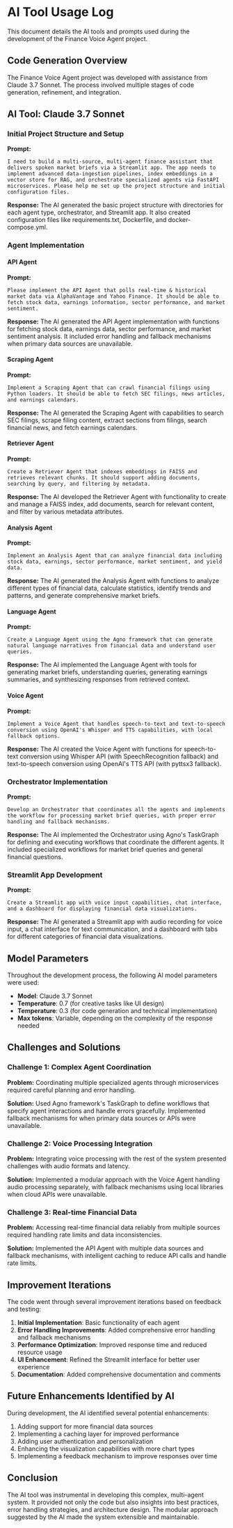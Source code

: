 # AI Tool Usage Log

This document details the AI tools and prompts used during the development of the Finance Voice Agent project.

## Code Generation Overview

The Finance Voice Agent project was developed with assistance from Claude 3.7 Sonnet. The process involved multiple stages of code generation, refinement, and integration.

## AI Tool: Claude 3.7 Sonnet

### Initial Project Structure and Setup

**Prompt:**
```
I need to build a multi-source, multi-agent finance assistant that delivers spoken market briefs via a Streamlit app. The app needs to implement advanced data-ingestion pipelines, index embeddings in a vector store for RAG, and orchestrate specialized agents via FastAPI microservices. Please help me set up the project structure and initial configuration files.
```

**Response:**
The AI generated the basic project structure with directories for each agent type, orchestrator, and Streamlit app. It also created configuration files like requirements.txt, Dockerfile, and docker-compose.yml.

### Agent Implementation

#### API Agent

**Prompt:**
```
Please implement the API Agent that polls real-time & historical market data via AlphaVantage and Yahoo Finance. It should be able to fetch stock data, earnings information, sector performance, and market sentiment.
```

**Response:**
The AI generated the API Agent implementation with functions for fetching stock data, earnings data, sector performance, and market sentiment analysis. It included error handling and fallback mechanisms when primary data sources are unavailable.

#### Scraping Agent

**Prompt:**
```
Implement a Scraping Agent that can crawl financial filings using Python loaders. It should be able to fetch SEC filings, news articles, and earnings calendars.
```

**Response:**
The AI generated the Scraping Agent with capabilities to search SEC filings, scrape filing content, extract sections from filings, search financial news, and fetch earnings calendars.

#### Retriever Agent

**Prompt:**
```
Create a Retriever Agent that indexes embeddings in FAISS and retrieves relevant chunks. It should support adding documents, searching by query, and filtering by metadata.
```

**Response:**
The AI developed the Retriever Agent with functionality to create and manage a FAISS index, add documents, search for relevant content, and filter by various metadata attributes.

#### Analysis Agent

**Prompt:**
```
Implement an Analysis Agent that can analyze financial data including stock data, earnings, sector performance, market sentiment, and yield data.
```

**Response:**
The AI generated the Analysis Agent with functions to analyze different types of financial data, calculate statistics, identify trends and patterns, and generate comprehensive market briefs.

#### Language Agent

**Prompt:**
```
Create a Language Agent using the Agno framework that can generate natural language narratives from financial data and understand user queries.
```

**Response:**
The AI implemented the Language Agent with tools for generating market briefs, understanding queries, generating earnings summaries, and synthesizing responses from retrieved context.

#### Voice Agent

**Prompt:**
```
Implement a Voice Agent that handles speech-to-text and text-to-speech conversion using OpenAI's Whisper and TTS capabilities, with local fallback options.
```

**Response:**
The AI created the Voice Agent with functions for speech-to-text conversion using Whisper API (with SpeechRecognition fallback) and text-to-speech conversion using OpenAI's TTS API (with pyttsx3 fallback).

### Orchestrator Implementation

**Prompt:**
```
Develop an Orchestrator that coordinates all the agents and implements the workflow for processing market brief queries, with proper error handling and fallback mechanisms.
```

**Response:**
The AI implemented the Orchestrator using Agno's TaskGraph for defining and executing workflows that coordinate the different agents. It included specialized workflows for market brief queries and general financial questions.

### Streamlit App Development

**Prompt:**
```
Create a Streamlit app with voice input capabilities, chat interface, and a dashboard for displaying financial data visualizations.
```

**Response:**
The AI generated a Streamlit app with audio recording for voice input, a chat interface for text communication, and a dashboard with tabs for different categories of financial data visualizations.

## Model Parameters

Throughout the development process, the following AI model parameters were used:

- **Model**: Claude 3.7 Sonnet
- **Temperature**: 0.7 (for creative tasks like UI design)
- **Temperature**: 0.3 (for code generation and technical implementation)
- **Max tokens**: Variable, depending on the complexity of the response needed

## Challenges and Solutions

### Challenge 1: Complex Agent Coordination

**Problem:** Coordinating multiple specialized agents through microservices required careful planning and error handling.

**Solution:** Used Agno framework's TaskGraph to define workflows that specify agent interactions and handle errors gracefully. Implemented fallback mechanisms for when primary data sources or APIs were unavailable.

### Challenge 2: Voice Processing Integration

**Problem:** Integrating voice processing with the rest of the system presented challenges with audio formats and latency.

**Solution:** Implemented a modular approach with the Voice Agent handling audio processing separately, with fallback mechanisms using local libraries when cloud APIs were unavailable.

### Challenge 3: Real-time Financial Data

**Problem:** Accessing real-time financial data reliably from multiple sources required handling rate limits and data inconsistencies.

**Solution:** Implemented the API Agent with multiple data sources and fallback mechanisms, with intelligent caching to reduce API calls and handle rate limits.

## Improvement Iterations

The code went through several improvement iterations based on feedback and testing:

1. **Initial Implementation**: Basic functionality of each agent
2. **Error Handling Improvements**: Added comprehensive error handling and fallback mechanisms
3. **Performance Optimization**: Improved response time and reduced resource usage
4. **UI Enhancement**: Refined the Streamlit interface for better user experience
5. **Documentation**: Added comprehensive documentation and comments

## Future Enhancements Identified by AI

During development, the AI identified several potential enhancements:

1. Adding support for more financial data sources
2. Implementing a caching layer for improved performance
3. Adding user authentication and personalization
4. Enhancing the visualization capabilities with more chart types
5. Implementing a feedback mechanism to improve responses over time

## Conclusion

The AI tool was instrumental in developing this complex, multi-agent system. It provided not only the code but also insights into best practices, error handling strategies, and architecture design. The modular approach suggested by the AI made the system extensible and maintainable.
